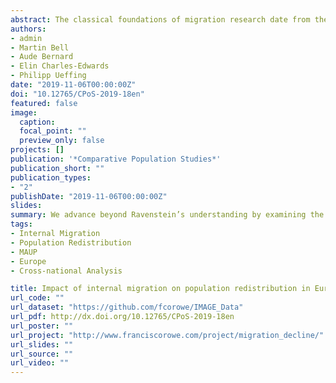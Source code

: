 ```yaml
---
abstract: The classical foundations of migration research date from the 1880s with Ravenstein’s ‘Laws of migration’, which represent the first comparative analyses of internal migration. While his observations remain largely valid, the ensuing century has seen considerable progress in data collection practices and methods of analysis, which in turn has permitted theoretical advances in understanding the role of migration in population redistribution. Coupling the extensive range of migration data now available with these recent theoretical and methodological advances, we endeavour to advance beyond Ravenstein’s understanding by examining the direction of population redistribution and comparing the impact of internal migration on patterns of human settlement in 27 European countries. Results show that the overall redistributive impact of internal migration is low in most European countries but the mechanisms differ across the continent. In Southern and Eastern Europe migration effectiveness is above average but is offset by low migration intensities, whereas in Northern and Western Europe high intensities are absorbed in reciprocal flows resulting in low migration effectiveness. About half the European countries are experiencing a process of concentration toward urbanised regions, particularly in Northern, Central and Eastern Europe, whereas countries in the West and South are undergoing a process of population deconcentration. These results suggest that population deconcentration is now more common than it was in the 1990s when counterurbanisation was limited to Western Europe. The results show that 130 years on, Ravenstein’s law of migration streams and counter-streams remains a central facet of migration dynamics, while underlining the importance of simple yet robust indices for the spatial analysis of migration.
authors:
- admin
- Martin Bell
- Aude Bernard
- Elin Charles-Edwards
- Philipp Ueffing
date: "2019-11-06T00:00:00Z"
doi: "10.12765/CPoS-2019-18en"
featured: false
image:
  caption: 
  focal_point: ""
  preview_only: false
projects: []
publication: '*Comparative Population Studies*'
publication_short: ""
publication_types:
- "2"
publishDate: "2019-11-06T00:00:00Z"
slides: 
summary: We advance beyond Ravenstein’s understanding by examining the direction of population redistribution and comparing the impact of internal migration on patterns of human settlement in 27 European countries.
tags:
- Internal Migration
- Population Redistribution
- MAUP
- Europe
- Cross-national Analysis

title: Impact of internal migration on population redistribution in Europe Urbanisation, counterurbanisation or spatial equilibrium?
url_code: ""
url_dataset: "https://github.com/fcorowe/IMAGE_Data"
url_pdf: http://dx.doi.org/10.12765/CPoS-2019-18en
url_poster: ""
url_project: "http://www.franciscorowe.com/project/migration_decline/"
url_slides: ""
url_source: ""
url_video: ""
---
```

